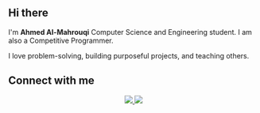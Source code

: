 ## Hi there
I'm **Ahmed Al-Mahrouqi** Computer Science and Engineering student. I am also a Competitive Programmer.

I love problem-solving, building purposeful projects, and teaching others.

## Connect with me

<div align="center"> 
  <a href="https://www.linkedin.com/in/al-mahrouqi/" target="_blank">
    <img src="https://img.shields.io/badge/LinkedIn-0077B5?style=for-the-badge&logo=linkedin&logoColor=white" target="_blank" />
  </a>
  <a href="https://discordapp.com/users/1017101770784243782" target="_blank">
     <img src="https://img.shields.io/badge/Discord-5662f6?style=for-the-badge&logo=discord&logoColor=white" target="_blank" />
  </a>
</div>
